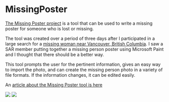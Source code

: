 # MissingPoster

[The Missing Poster project](http://MissingPoster.BlueToque.ca) is a tool that can be used to write a missing poster for someone who is lost or missing. 

The tool was created over a period of three days after I participated in a large search for a 
[missing woman near Vancouver, British Columbia](http://blog.oplopanax.ca/2012/08/my-first-large-search-initial-thoughts/). 
I saw a SAR member putting together a missing person poster using Microsoft Paint and I thought that there should be a better way.

This tool prompts the user for the pertinent information, gives an easy way to import the photo, and can create the missing 
person photo in a variety of file formats. If the information changes, it can be edited easily.

An [article about the Missing Poster tool is here](http://blog.oplopanax.ca/2012/08/the-missing-poster/)

<img src="http://blog.oplopanax.ca/wp-content/uploads/2012/08/Mising-Poster-Screen-Shot-1-300x220.png" />

<img src="http://blog.oplopanax.ca/wp-content/uploads/2012/08/Earhart-Amelia-Missing-300x231.png" />
